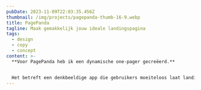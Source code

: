 ```yaml
---
pubDate: 2023-11-09T22:03:35.456Z
thumbnail: /img/projects/pagepanda-thumb-16-9.webp
title: PagePanda
tagline: Maak gemakkelijk jouw ideale landingspagina
tags:
  - design
  - copy
  - concept
content: >-
  **Voor PagePanda heb ik een dynamische one-pager gecreëerd.**


  Het betreft een denkbeeldige app die gebruikers moeiteloos laat landingspagina's bouwen. Met een intuïtieve drag-and-drop interface staat het design bol van potentie, waarbij het de eenvoud en flexibiliteit van de app accentueert.
---
```

